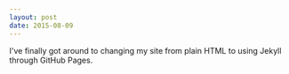 ```yaml
---
layout: post
date: 2015-08-09
---
```


I've finally got around to changing my site from plain HTML to using Jekyll through GitHub Pages.
